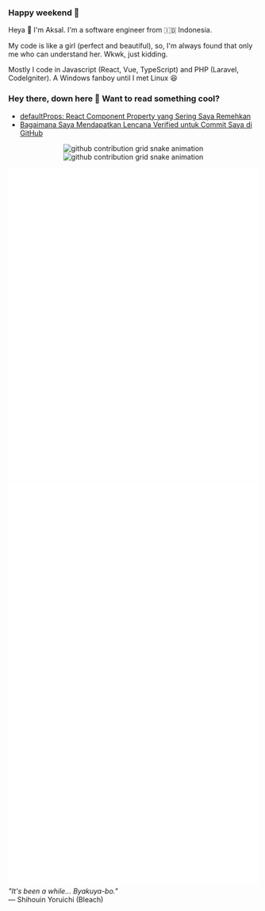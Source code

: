 ### Happy weekend 🥰
Heya 👋 I'm Aksal. I'm a software engineer from 🇮🇩 Indonesia.

My code is like a girl (perfect and beautiful), so, I'm always found that only me who can understand her. Wkwk, just kidding.

Mostly I code in Javascript (React, Vue, TypeScript) and PHP (Laravel, CodeIgniter). A Windows fanboy until I met Linux 😆
### Hey there, down here 👋 Want to read something cool?
- <a href="https://aksalsf.medium.com/defaultprops-react-component-property-yang-sering-saya-remehkan-6fca5b05cf8a?source=rss-bd0cf8323376------2">defaultProps: React Component Property yang Sering Saya Remehkan</a>
- <a href="https://aksalsf.medium.com/bagaimana-saya-mendapatkan-lencana-verified-untuk-commit-saya-di-github-4093994452e9?source=rss-bd0cf8323376------2">Bagaimana Saya Mendapatkan Lencana Verified untuk Commit Saya di GitHub</a>
<p align="center"><img src="https://raw.githubusercontent.com/aksalsf/aksalsf/output/github-contribution-grid-snake-dark.svg#gh-dark-mode-only" alt="github contribution grid snake animation"><img src="https://raw.githubusercontent.com/aksalsf/aksalsf/output/github-contribution-grid-snake.svg#gh-light-mode-only" alt="github contribution grid snake animation"></p>
<img src="/skills-metrics.svg" alt="Skills Metrics">
<img src="/habits-metrics.svg" alt="Habits Metrics">
<img src="/social-metrics.svg" alt="Social Metrics">
<img src="/achievement-metrics.svg" alt="Achievement Metrics">
<em>&quot;It's been a while... Byakuya-bo.&quot;</em> <br>
— Shihouin Yoruichi (Bleach)

